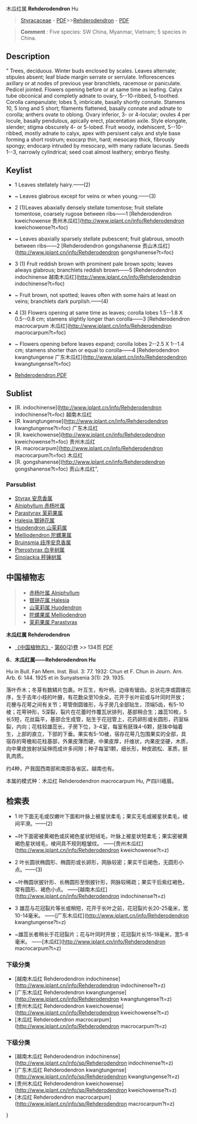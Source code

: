 木瓜红属 **Rehderodendron** Hu

> [Styracaceae](http://www.iplant.cn/info/Styracaceae?t=foc) - [PDF](http://www.iplant.cn/foc/pdf/Styracaceae.pdf)>>[Rehderodendron](http://www.iplant.cn/info/Rehderodendron?t=foc) - [PDF](http://www.iplant.cn/foc/pdf/Rehderodendron.pdf)

> **Comment** : 
> Five species: SW China, Myanmar, Vietnam; 5 species in China.

## Description
 "
Trees, deciduous. Winter buds enclosed by scales. Leaves alternate; stipules absent; leaf blade margin serrate or serrulate. Inflorescences axillary or at nodes of previous year branchlets, racemose or paniculate. Pedicel jointed. Flowers opening before or at same time as leafing. Calyx tube obconical and completly adnate to ovary, 5--10-ribbed, 5-toothed. Corolla campanulate; lobes 5, imbricate, basally shortly connate. Stamens 10, 5 long and 5 short; filaments flattened, basally connate and adnate to corolla; anthers ovate to oblong. Ovary inferior, 3- or 4-locular; ovules 4 per locule, basally pendulous, apically erect, placentation axile. Style elongate, slender; stigma obscurely 4- or 5-lobed. Fruit woody, indehiscent, 5--10-ribbed, mostly adnate to calyx, apex with persisent calyx and style base forming a short rostrum; exocarp thin, hard; mesocarp thick, fibrously spongy; endocarp intruded by mesocarp, with many radiate lacunas. Seeds 1--3, narrowly cylindrical; seed coat almost leathery; embryo fleshy.

## Keylist

* 1 Leaves stellately hairy.——(2)
* ~ Leaves glabrous except for veins or when young.——(3)

* 2 (1)Leaves abaxially densely stellate tomentose; fruit stellate tomentose, coarsely rugose between ribs——1 [Rehderodendron kweichowense 贵州木瓜红](http://www.iplant.cn/info/Rehderodendron kweichowense?t=foc)
* ~ Leaves abaxially sparsely stellate pubescent; fruit glabrous, smooth between ribs——2 [Rehderodendron gongshanense 贡山木瓜红](http://www.iplant.cn/info/Rehderodendron gongshanense?t=foc)

* 3 (1) Fruit reddish brown with prominent pale brown spots; leaves always glabrous; branchlets reddish brown——5 [Rehderodendron indochinense 越南木瓜红](http://www.iplant.cn/info/Rehderodendron indochinense?t=foc)
* ~ Fruit brown, not spotted; leaves often with some hairs at least on veins; branchlets dark purplish.——(4)

* 4 (3) Flowers opening at same time as leaves; corolla lobes 1.5--1.8 X 0.5--0.8 cm; stamens slightly longer than corolla——3 [Rehderodendron macrocarpum 木瓜红](http://www.iplant.cn/info/Rehderodendron macrocarpum?t=foc)
* ~ Flowers opening before leaves expand; corolla lobes 2--2.5 X 1--1.4 cm; stamens shorter than or equal to corolla——4 [Rehderodendron kwangtungense 广东木瓜红](http://www.iplant.cn/info/Rehderodendron kwangtungense?t=foc)

* [Rehderodendron.PDF](http://www.iplant.cn/foc/pdf/Rehderodendron.pdf)
## Sublist
* [R.  indochinense](http://www.iplant.cn/info/Rehderodendron indochinense?t=foc)
 越南木瓜红
* [R.  kwangtungense](http://www.iplant.cn/info/Rehderodendron kwangtungense?t=foc)
 广东木瓜红
* [R.  kweichowense](http://www.iplant.cn/info/Rehderodendron kweichowense?t=foc)
 贵州木瓜红
* [R.  macrocarpum](http://www.iplant.cn/info/Rehderodendron macrocarpum?t=foc)
 木瓜红
* [R.  gongshanense](http://www.iplant.cn/info/Rehderodendron gongshanense?t=foc) 贡山木瓜红",

### Parsublist

* [Styrax  安息香属](http://www.iplant.cn/info/Styrax?t=foc)
* [Alniphyllum  赤杨叶属](http://www.iplant.cn/info/Alniphyllum?t=foc)
* [Parastyrax  茉莉果属](http://www.iplant.cn/info/Parastyrax?t=foc)
* [Halesia  银钟花属](http://www.iplant.cn/info/Halesia?t=foc)
* [Huodendron  山茉莉属](http://www.iplant.cn/info/Huodendron?t=foc)
* [Melliodendron  陀螺果属](http://www.iplant.cn/info/Melliodendron?t=foc)
* [Bruinsmia  歧序安息香属](http://www.iplant.cn/info/Bruinsmia?t=foc)
* [Pterostyrax  白辛树属](http://www.iplant.cn/info/Pterostyrax?t=foc)
* [Sinojackia  秤锤树属](http://www.iplant.cn/info/Sinojackia?t=foc)

## 中国植物志

> * [赤杨叶属  Alniphyllum](Alniphyllum-赤杨叶属.md)
> * [银钟花属  Halesia](http://www.iplant.cn/info/Halesia?t=z)
> * [山茉莉属  Huodendron](http://www.iplant.cn/info/Huodendron?t=z)
> * [陀螺果属  Melliodendron](http://www.iplant.cn/info/Melliodendron?t=z)
> * [茉莉果属  Parastyrax](http://www.iplant.cn/info/Parastyrax?t=z)

**木瓜红属 Rehderodendron**

* [《中国植物志》](http://www.iplant.cn/frps)- [第60(2)卷](http://www.iplant.cn/frps/vol/60(2)) >> 134页 [PDF](http://www.iplant.cn/frps/pdf/60(2)/134y.pdf)

**6．木瓜红属——Rehderodendron Hu**

Hu in Bull. Fan Mem. Inst. Biol. 3: 77. 1932: Chun et F. Chun in Journ. Arn. Arb. 6: 144. 1925 et in Sunyatsenia 3(1): 29. 1935.

落叶乔木；冬芽有数鳞片包裹。叶互生，有叶柄，边缘有锯齿。总状花序或圆锥花序，生于去年小枝的叶腋，有花数朵至10余朵，花开于长叶前或与叶同时开放；花梗与花萼之间有关节；萼管倒圆锥形，与子房几全部贴生，顶端5齿，有5-10棱；花萼钟形，5深裂，裂片在花蕾时作覆瓦状排列，基部稍合生；雄蕊10枚，5长5短，花丝扁平，基部合生成管，贴生于花冠管上，花药卵形或长圆形，药室纵裂，内向；花柱较雄蕊长，子房下位，3-4室，每室有胚珠4-6颗，胚珠中轴着生，上部的直立，下部的下垂。果实有5-10棱，宿存花萼几包围果实的全部，具宿存的萼檐和花柱基部，外果皮薄而硬，中果皮厚，纤维状，内果皮坚硬，木质，向中果皮放射状延伸而成许多间隙；种子每室1颗，细长形，种皮疏松、革质，胚乳肉质。

约4种，产我国西南部和南部各省区。越南也有。

本属的模式种：木瓜红 Rehderodendron macrocarpum Hu, 产四川峨眉。

## 检索表

* 1 叶下面无毛或仅嫩叶下面和叶脉上被星状柔毛；果实无毛或被星状柔毛，棱间平滑。——(2)
* ~叶下面密被黄褐色或灰褐色星状短绒毛，叶脉上被星状短柔毛；果实密被黄褐色星状绒毛，棱间具不规则粗皱纹。 ——[贵州木瓜红](http://www.iplant.cn/info/Rehderodendron kweichowense?t=z)

* 2 叶长圆状椭圆形、椭圆形或长卵形，网脉较密；果实干后褐色，无圆形小点。——(3)
* ~叶椭圆状披针形、长椭圆形至倒披针形，网脉较稀疏；果实干后紫红褐色，常有圆形、褐色小点。 ——[越南木瓜红](http://www.iplant.cn/info/Rehderodendron indochinense?t=z)

* 3 雄蕊与花冠裂片等长或稍短，花开于长叶之前，花冠裂片长20-25毫米，宽10-14毫米。 ——[广东木瓜红](http://www.iplant.cn/info/Rehderodendron kwangtungense?t=z)

* ~雄蕊长者稍长于花冠裂片；花与叶同时开放；花冠裂片长15-18毫米，宽5-8毫米。 ——[木瓜红](http://www.iplant.cn/info/Rehderodendron macrocarpum?t=z)

### 下级分类
* [越南木瓜红  Rehderodendron indochinense](http://www.iplant.cn/info/Rehderodendron indochinense?t=z)
* [广东木瓜红  Rehderodendron kwangtungense](http://www.iplant.cn/info/Rehderodendron kwangtungense?t=z)
* [贵州木瓜红  Rehderodendron kweichowense](http://www.iplant.cn/info/Rehderodendron kweichowense?t=z)
* [木瓜红  Rehderodendron macrocarpum](http://www.iplant.cn/info/Rehderodendron macrocarpum?t=z)

### 下级分类
* [越南木瓜红  Rehderodendron indochinense](http://www.iplant.cn/info/sp/Rehderodendron indochinense?t=z)
* [广东木瓜红  Rehderodendron kwangtungense](http://www.iplant.cn/info/sp/Rehderodendron kwangtungense?t=z)
* [贵州木瓜红  Rehderodendron kweichowense](http://www.iplant.cn/info/sp/Rehderodendron kweichowense?t=z)
* [木瓜红  Rehderodendron macrocarpum](http://www.iplant.cn/info/sp/Rehderodendron macrocarpum?t=z)

}